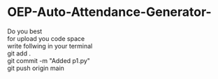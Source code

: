 # OEP-Auto-Attendance-Generator-
Do you best <br>
for upload you code space <br>
write follwing in your terminal<br>
git add .<br>
git commit -m "Added p1.py"<br>
git push origin main<br>


